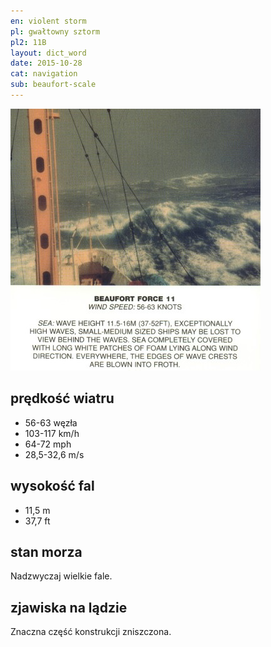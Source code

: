 ```yaml
---
en: violent storm
pl: gwałtowny sztorm
pl2: 11B
layout: dict_word
date: 2015-10-28
cat: navigation
sub: beaufort-scale
---
```


![beaufort-scale-11](/img/dict/beaufort-scale-11.jpg)

prędkość wiatru
----------------
* 56-63 węzła
* 103-117 km/h
* 64-72 mph
* 28,5-32,6 m/s

wysokość fal
-------------
* 11,5 m
* 37,7 ft

stan morza
-----------
Nadzwyczaj wielkie fale.

zjawiska na lądzie
------------------
Znaczna część konstrukcji zniszczona.
